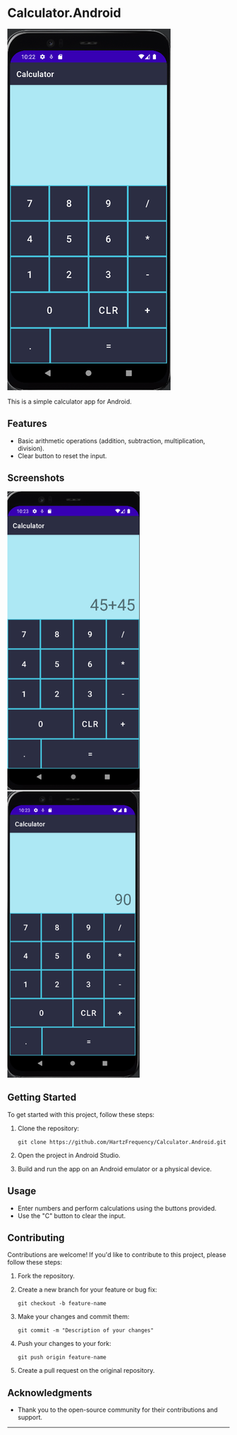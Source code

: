 # Calculator.Android

![Calculator Logo](https://github.com/HartzFrequency/Calculator.Android/blob/master/README_Res/UI%20Android.png)

This is a simple calculator app for Android.

## Features

- Basic arithmetic operations (addition, subtraction, multiplication, division).
- Clear button to reset the input.

## Screenshots

<img src="https://github.com/HartzFrequency/Calculator.Android/blob/master/README_Res/Operation.png" alt="Screenshot 1" width="300" />
<img src="https://github.com/HartzFrequency/Calculator.Android/blob/master/README_Res/Operation%20Result.png" alt="Screenshot 2" width="300" />

## Getting Started

To get started with this project, follow these steps:

1. Clone the repository:

   ```
   git clone https://github.com/HartzFrequency/Calculator.Android.git
   ```

2. Open the project in Android Studio.

3. Build and run the app on an Android emulator or a physical device.

## Usage

- Enter numbers and perform calculations using the buttons provided.
- Use the "C" button to clear the input.

## Contributing

Contributions are welcome! If you'd like to contribute to this project, please follow these steps:

1. Fork the repository.

2. Create a new branch for your feature or bug fix:

   ```
   git checkout -b feature-name
   ```

3. Make your changes and commit them:

   ```
   git commit -m "Description of your changes"
   ```

4. Push your changes to your fork:

   ```
   git push origin feature-name
   ```

5. Create a pull request on the original repository.


## Acknowledgments

- Thank you to the open-source community for their contributions and support.

---

